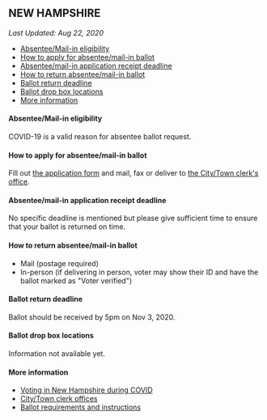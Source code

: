 ## NEW HAMPSHIRE

*Last Updated: Aug 22, 2020*

* [Absentee/Mail-in eligibility](#absenteemail-in-eligibility)
* [How to apply for absentee/mail-in ballot](#how-to-apply-for-absenteemail-in-ballot)
* [Absentee/mail-in application receipt deadline](#absenteemail-in-application-receipt-deadline)
* [How to return absentee/mail-in ballot](#how-to-return-absenteemail-in-ballot)
* [Ballot return deadline](#ballot-return-deadline)
* [Ballot drop box locations](#ballot-drop-box-locations)
* [More information](#more-information)


#### Absentee/Mail-in eligibility
COVID-19 is a valid reason for absentee ballot request.


#### How to apply for absentee/mail-in ballot
Fill out [the application form](https://sos.nh.gov/media/4padcskb/absentee-ballot-app-8-20-covid-fill-in.pdf) and mail, fax or deliver to [the City/Town clerk's office](https://app.sos.nh.gov/Public/ClerkDetails.aspx).


#### Absentee/mail-in application receipt deadline
No specific deadline is mentioned but please give sufficient time to ensure that your ballot is returned on time.


#### How to return absentee/mail-in ballot
* Mail (postage required)
* In-person (if delivering in person, voter may show their ID and have the ballot 
marked as "Voter verified")


#### Ballot return deadline
Ballot should be received by 5pm on Nov 3, 2020.

#### Ballot drop box locations
Information not available yet.

#### More information
* [Voting in New Hampshire during COVID](https://sos.nh.gov/elections/voters/voting-during-covid-19-state-of-emergency/)
* [City/Town clerk offices](https://app.sos.nh.gov/Public/ClerkDetails.aspx)
* [Ballot requirements and instructions](https://sos.nh.gov/media/eiwnnszz/covid-19-absentee-ballot-instructions.pdf)


